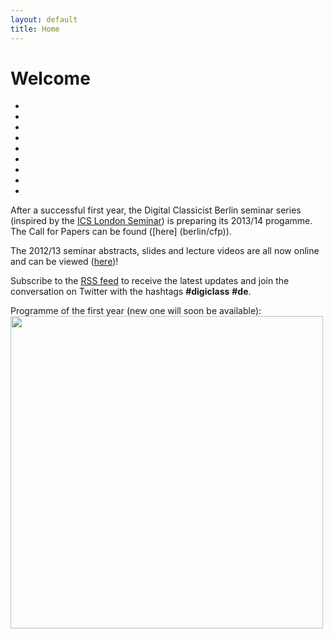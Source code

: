```yaml
---
layout: default
title: Home
---
```


# Welcome

<!-- Slideshow 1 -->
<ul class="rslides" id="slider1">
	<li><a href="http://hdl.handle.net/11858/00-1780-0000-000B-02A1-C"><img src="/berlin/files/carousel-images/Hauptfilm_20121023.jpg" alt=""></a></li>
    <li><a href="http://hdl.handle.net/11858/00-1780-0000-000B-216A-E"><img src="/berlin/files/carousel-images/Hauptfilm_20121106.jpg" alt=""></a></li>
    <li><a href="http://hdl.handle.net/11858/00-1780-0000-000B-21BC-7"><img src="/berlin/files/carousel-images/Hauptfilm_20121120.jpg" alt=""></a></li>
	<li><a href="http://hdl.handle.net/11858/00-1780-0000-000C-4EBA-9"><img src="/berlin/files/carousel-images/Hauptfilm_20121204.jpg" alt=""></a></li>
    <li><a href="http://hdl.handle.net/11858/00-1780-0000-000C-110A-D"><img src="/berlin/files/carousel-images/Hauptfilm_20121218.jpg" alt=""></a></li>
    <li><a href="http://hdl.handle.net/11858/00-1780-0000-000D-EC9A-0"><img src="/berlin/files/carousel-images/Hauptfilm_20130108.jpg" alt=""></a></li>
	<li><a href="http://hdl.handle.net/11858/00-1780-0000-000D-F0D3-2"><img src="/berlin/files/carousel-images/Hauptfilm_20130122.jpg" alt=""></a></li>
    <li><a href="http://hdl.handle.net/11858/00-1780-0000-000D-F270-0"><img src="/berlin/files/carousel-images/Hauptfilm_20130205.jpg" alt=""></a></li>
    <li><a href="http://hdl.handle.net/11858/00-1780-0000-000D-FC8D-4"><img src="/berlin/files/carousel-images/Hauptfilm_20130219.jpg" alt=""></a></li>
<!--	<li><a href="http://hdl.handle.net/11858/00-1780-0000-000E-01D2-C"><img src="/berlin/files/carousel-images/Hauptfilm_20130305.jpg" alt=""></a></li>-->
</ul>

After a successful first year, the Digital Classicist Berlin seminar series (inspired by the <a target="_blank" href="http://www.digitalclassicist.org/wip/">ICS London Seminar</a>) is preparing its 2013/14 progamme. The Call for Papers can be found ([here] (berlin/cfp)). 

The 2012/13 seminar abstracts, slides and lecture videos are all now online and can be viewed ([here](berlin/seminar2012))! 

Subscribe to the [RSS feed](http://feeds.feedburner.com/DigitalClassicistBerlin) to receive the latest updates and join the conversation on Twitter with the hashtags **#digiclass** **#de**.

Programme of the first year (new one will soon be available):
<a href="/berlin/files/Poster-Full-Programme.pdf"><img src="/berlin/files/Poster-Full-Programme.png" width="500px"/></a>
